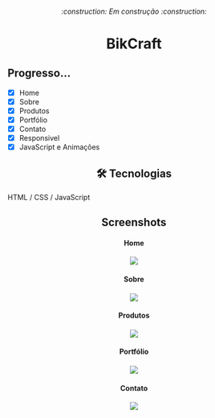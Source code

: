 <h6 align="center"> 
:construction: Em construção 	:construction:
</h6 >
<h1 align="center"> BikCraft
</h1>

<h2> Progresso... </h2>

-  [x] Home
-  [x] Sobre
-  [x] Produtos
-  [x] Portfólio
-  [x] Contato
-  [x] Responsivel
-  [X] JavaScript e Animações

<h2 align="center"> 🛠 Tecnologias </h2>
HTML /
CSS /
JavaScript

<h2 align="center"> 
Screenshots 
</h2>

<h4 align="center"> 
Home 
</h4>
<h4 align="center"> 
<img src="https://github.com/AdilsonMJ/CURSO-FRONTEND-ORIGAMID/blob/main/BikCraft/wireframe/screenshots/home.png"  >
</h4>

<h4 align="center"> 
Sobre 
</h4>
<h4 align="center"> 
<img src="https://github.com/AdilsonMJ/CURSO-FRONTEND-ORIGAMID/blob/main/BikCraft/wireframe/screenshots/sobre.png" >
</h4>

<h4 align="center"> 
Produtos 
</h4>
<h4 align="center"> 
<img src="https://github.com/AdilsonMJ/CURSO-FRONTEND-ORIGAMID/blob/main/BikCraft/wireframe/screenshots/produto.png" >
</h4>

<h4 align="center"> 
Portfólio 
</h4>
<h4 align="center"> 
<img src="https://github.com/AdilsonMJ/CURSO-FRONTEND-ORIGAMID/blob/main/BikCraft/wireframe/screenshots/portfolio.png" >
</h4>

<h4 align="center"> 
Contato 
</h4>
<h4 align="center"> 
<img src="https://github.com/AdilsonMJ/CURSO-FRONTEND-ORIGAMID/blob/main/BikCraft/wireframe/screenshots/contato.png" >
</h4>
